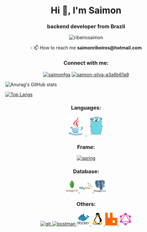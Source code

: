 <h1 align="center">Hi 👋, I'm Saimon</h1>
<h3 align="center">backend developer from Brazil</h3>

<p align="center"> <img src="https://komarev.com/ghpvc/?username=ribeirosaimon&label=Profile%20views&color=0e75b6&style=flat" alt="ribeirosaimon" /> </p>
<p align="center"> - 📫 How to reach me <strong>saimonribeiros@hotmail.com</strong> </p>

<h3 align="center">Connect with me:</h3>
<p align="center">
<a href="https://twitter.com/saimonfga" target="blank"><img align="center" src="https://raw.githubusercontent.com/rahuldkjain/github-profile-readme-generator/master/src/images/icons/Social/twitter.svg" alt="saimonfga" height="30" width="40" /></a>
<a href="https://instagram.com/saimonribeiros" target="blank"><img align="center" src="https://raw.githubusercontent.com/rahuldkjain/github-profile-readme-generator/master/src/images/icons/Social/instagram.svg" alt="saimon-silva-a3a6b61a9" height="30" width="40" /></a>
</p>

  ![Anurag's GitHub stats](https://github-readme-stats.vercel.app/api?username=ribeirosaimon&show_icons=true&theme=radical)

[![Top Langs](https://github-readme-stats.vercel.app/api/top-langs/?username=ribeirosaimon&layout=compact)](https://github.com/anuraghazra/github-readme-stats)



<h3 align="center">Languages:</h3>
<p align="center">
  <a href="https://www.java.com" target="_blank" rel="noreferrer">
    <img src="https://raw.githubusercontent.com/devicons/devicon/master/icons/java/java-original.svg" alt="java" width="60" height="60"/>
  </a>
  <a href="https://golang.org" target="_blank" rel="noreferrer"> 
    <img src="https://raw.githubusercontent.com/devicons/devicon/master/icons/go/go-original.svg" alt="go" width="60" height="60"/>
  </a>
</p>

<h3 align="center">Frame:</h3>
<p align="center">
  <a href="https://spring.io/" target="_blank" rel="noreferrer">
    <img src="https://www.vectorlogo.zone/logos/springio/springio-icon.svg" alt="spring" width="40" height="40"/>
  </a>
</p>

<h3 align="center">Database:</h3>
<p align="center">
  <a href="https://www.mongodb.com/" target="_blank" rel="noreferrer">
    <img src="https://raw.githubusercontent.com/devicons/devicon/master/icons/mongodb/mongodb-original-wordmark.svg" alt="mongodb" width="40" height="40"/>
  </a>
  <a href="https://www.mysql.com/" target="_blank" rel="noreferrer">
    <img src="https://raw.githubusercontent.com/devicons/devicon/master/icons/mysql/mysql-original-wordmark.svg" alt="mysql" width="40" height="40"/>
  </a>
  <a href="https://www.postgresql.org" target="_blank" rel="noreferrer">
    <img src="https://raw.githubusercontent.com/devicons/devicon/master/icons/postgresql/postgresql-original-wordmark.svg" alt="postgresql" width="40" height="40"/>
  </a>

</p>
  
  <h3 align="center">Others:</h3>

  <p align="center">
    <a href="https://git-scm.com/" target="_blank" rel="noreferrer">
    <img src="https://www.vectorlogo.zone/logos/git-scm/git-scm-icon.svg" alt="git" width="40" height="40"/>
  </a>
  <a href="https://postman.com" target="_blank" rel="noreferrer"> 
    <img src="https://www.vectorlogo.zone/logos/getpostman/getpostman-icon.svg" alt="postman" width="40" height="40"/>
  </a>
  <a href="https://www.docker.com/" target="_blank" rel="noreferrer">
    <img src="https://raw.githubusercontent.com/devicons/devicon/master/icons/docker/docker-original-wordmark.svg" alt="docker" width="40" height="40"/> </a>
  <a href="https://www.linux.org/" target="_blank" rel="noreferrer">
        <img src="https://raw.githubusercontent.com/devicons/devicon/master/icons/linux/linux-original.svg" alt="linux" width="40" height="40"/>
  </a>
    <a href="https://www.rabbitmq.com/" target="_blank" rel="noreferrer">
  <img src="https://raw.githubusercontent.com/devicons/devicon/master/icons/rabbitmq/rabbitmq-original.svg" alt="rabbitmq" width="40" height="40"/>
</a>
    <a href="https://graphql.org/" target="_blank" rel="noreferrer">
  <img src="https://raw.githubusercontent.com/devicons/devicon/master/icons/graphql/graphql-plain.svg" alt="graphql" width="40" height="40"/>
</a>

  </p>
  
</p>

